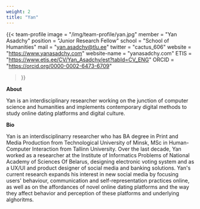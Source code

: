 ```yaml
---
weight: 2
title: "Yan"
---
```


{{< team-profile 
image = "/img/team-profile/yan.jpg"
member = "Yan Asadchy"
position = "Junior Research Fellow"
school = "School of Humanities"
mail = "yan.asadchy@tlu.ee"
twitter = "cactus_606"
website = "https://www.yanasadchy.com"
website-name = "yanasadchy.com"
ETIS = "https://www.etis.ee/CV/Yan_Asadchy/est?tabId=CV_ENG"
ORCID = "https://orcid.org/0000-0002-6473-6709"
 >}}   

**About**
  
Yan is an interdisciplinary researcher working on the junction of computer science and humanities and implements contemporary digital methods to study online dating platforms and digital culture.

**Bio**  
  
Yan is an interdisciplinarry researcher who has BA degree in Print and Media Production from Technological University of Minsk, MSc in Human-Computer Interaction from Tallinn University. Over the last decade, Yan worked as a researcher at the Institute of Informatics Problems of National Academy of Sciences Of Belarus, designing electronic voting system and as a UX/UI and product designer of social media and banking solutions. Yan's current research expands his interest in new social media by focusing users' behaviour, communication and self-representation practices online, as well as on the affordances of novel online dating platforms and the way they affect behavior and perception of these platforms and underlying alghoritms.
